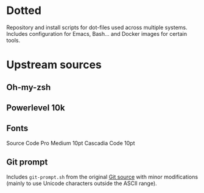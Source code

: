 # Dotted

Repository and install scripts for dot-files used across multiple systems.  Includes configuration for Emacs, Bash... and Docker images for certain tools.

# Upstream sources

## Oh-my-zsh

## Powerlevel 10k

## Fonts

Source Code Pro Medium 10pt
Cascadia Code 10pt

## Git prompt

Includes `git-prompt.sh` from the original [Git source](https://github.com/git/git/blob/master/contrib/completion/git-prompt.sh) with minor modifications (mainly to use Unicode characters outside the ASCII range).
